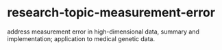 # research-topic-measurement-error
address measurement error in high-dimensional data, summary and implementation;
application to medical genetic data.
